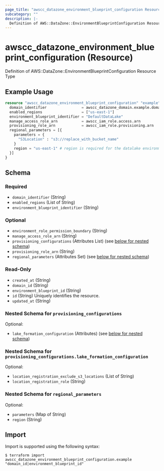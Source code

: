 ```yaml
---
page_title: "awscc_datazone_environment_blueprint_configuration Resource - terraform-provider-awscc"
subcategory: ""
description: |-
  Definition of AWS::DataZone::EnvironmentBlueprintConfiguration Resource Type
---
```


# awscc_datazone_environment_blueprint_configuration (Resource)

Definition of AWS::DataZone::EnvironmentBlueprintConfiguration Resource Type

## Example Usage

```terraform
resource "awscc_datazone_environment_blueprint_configuration" "example" {
  domain_identifier                = awscc_datazone_domain.example.domain_id
  enabled_regions                  = ["us-east-1"]
  environment_blueprint_identifier = "DefaultDataLake"
  manage_access_role_arn           = awscc_iam_role.access.arn
  provisioning_role_arn            = awscc_iam_role.provisioning.arn
  regional_parameters = [{
    parameters = {
      "S3Location" : "s3://replace_with_bucket_name"
    }
    region = "us-east-1" # region is required for the datalake environment
  }]
}
```

<!-- schema generated by tfplugindocs -->
## Schema

### Required

- `domain_identifier` (String)
- `enabled_regions` (List of String)
- `environment_blueprint_identifier` (String)

### Optional

- `environment_role_permission_boundary` (String)
- `manage_access_role_arn` (String)
- `provisioning_configurations` (Attributes List) (see [below for nested schema](#nestedatt--provisioning_configurations))
- `provisioning_role_arn` (String)
- `regional_parameters` (Attributes Set) (see [below for nested schema](#nestedatt--regional_parameters))

### Read-Only

- `created_at` (String)
- `domain_id` (String)
- `environment_blueprint_id` (String)
- `id` (String) Uniquely identifies the resource.
- `updated_at` (String)

<a id="nestedatt--provisioning_configurations"></a>
### Nested Schema for `provisioning_configurations`

Optional:

- `lake_formation_configuration` (Attributes) (see [below for nested schema](#nestedatt--provisioning_configurations--lake_formation_configuration))

<a id="nestedatt--provisioning_configurations--lake_formation_configuration"></a>
### Nested Schema for `provisioning_configurations.lake_formation_configuration`

Optional:

- `location_registration_exclude_s3_locations` (List of String)
- `location_registration_role` (String)



<a id="nestedatt--regional_parameters"></a>
### Nested Schema for `regional_parameters`

Optional:

- `parameters` (Map of String)
- `region` (String)

## Import

Import is supported using the following syntax:

```shell
$ terraform import awscc_datazone_environment_blueprint_configuration.example "domain_id|environment_blueprint_id"
```